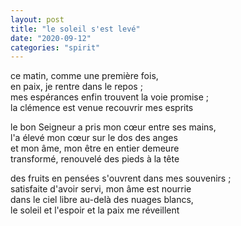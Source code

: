 ```yaml
---
layout: post
title: "le soleil s'est levé"
date: "2020-09-12"
categories: "spirit"
---
```


ce matin, comme une première fois,  
en paix, je rentre dans le repos ;  
mes espérances enfin trouvent la voie promise ;  
la clémence est venue recouvrir mes esprits  

le bon Seigneur a pris mon cœur entre ses mains,  
l'a élevé mon cœur sur le dos des anges  
et mon âme, mon être en entier demeure  
transformé, renouvelé des pieds à la tête  

des fruits en pensées s'ouvrent dans mes souvenirs ;  
satisfaite d'avoir servi, mon âme est nourrie  
dans le ciel libre au-delà des nuages blancs,  
le soleil et l'espoir et la paix me réveillent  
